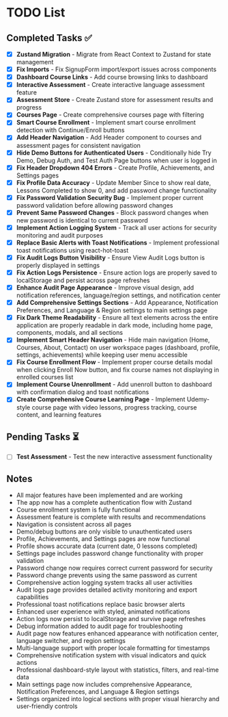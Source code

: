 # TODO List

## Completed Tasks ✅

- [x] **Zustand Migration** - Migrate from React Context to Zustand for state management
- [x] **Fix Imports** - Fix SignupForm import/export issues across components
- [x] **Dashboard Course Links** - Add course browsing links to dashboard
- [x] **Interactive Assessment** - Create interactive language assessment feature
- [x] **Assessment Store** - Create Zustand store for assessment results and progress
- [x] **Courses Page** - Create comprehensive courses page with filtering
- [x] **Smart Course Enrollment** - Implement smart course enrollment detection with Continue/Enroll buttons
- [x] **Add Header Navigation** - Add Header component to courses and assessment pages for consistent navigation
- [x] **Hide Demo Buttons for Authenticated Users** - Conditionally hide Try Demo, Debug Auth, and Test Auth Page buttons when user is logged in
- [x] **Fix Header Dropdown 404 Errors** - Create Profile, Achievements, and Settings pages
- [x] **Fix Profile Data Accuracy** - Update Member Since to show real date, Lessons Completed to show 0, and add password change functionality
- [x] **Fix Password Validation Security Bug** - Implement proper current password validation before allowing password changes
- [x] **Prevent Same Password Changes** - Block password changes when new password is identical to current password
- [x] **Implement Action Logging System** - Track all user actions for security monitoring and audit purposes
- [x] **Replace Basic Alerts with Toast Notifications** - Implement professional toast notifications using react-hot-toast
- [x] **Fix Audit Logs Button Visibility** - Ensure View Audit Logs button is properly displayed in settings
- [x] **Fix Action Logs Persistence** - Ensure action logs are properly saved to localStorage and persist across page refreshes
- [x] **Enhance Audit Page Appearance** - Improve visual design, add notification references, language/region settings, and notification center
- [x] **Add Comprehensive Settings Sections** - Add Appearance, Notification Preferences, and Language & Region settings to main settings page
- [x] **Fix Dark Theme Readability** - Ensure all text elements across the entire application are properly readable in dark mode, including home page, components, modals, and all sections
- [x] **Implement Smart Header Navigation** - Hide main navigation (Home, Courses, About, Contact) on user workspace pages (dashboard, profile, settings, achievements) while keeping user menu accessible
- [x] **Fix Course Enrollment Flow** - Implement proper course details modal when clicking Enroll Now button, and fix course names not displaying in enrolled courses list
- [x] **Implement Course Unenrollment** - Add unenroll button to dashboard with confirmation dialog and toast notifications
- [x] **Create Comprehensive Course Learning Page** - Implement Udemy-style course page with video lessons, progress tracking, course content, and learning features

## Pending Tasks ⏳

- [ ] **Test Assessment** - Test the new interactive assessment functionality

## Notes

- All major features have been implemented and are working
- The app now has a complete authentication flow with Zustand
- Course enrollment system is fully functional
- Assessment feature is complete with results and recommendations
- Navigation is consistent across all pages
- Demo/debug buttons are only visible to unauthenticated users
- Profile, Achievements, and Settings pages are now functional
- Profile shows accurate data (current date, 0 lessons completed)
- Settings page includes password change functionality with proper validation
- Password change now requires correct current password for security
- Password change prevents using the same password as current
- Comprehensive action logging system tracks all user activities
- Audit logs page provides detailed activity monitoring and export capabilities
- Professional toast notifications replace basic browser alerts
- Enhanced user experience with styled, animated notifications
- Action logs now persist to localStorage and survive page refreshes
- Debug information added to audit page for troubleshooting
- Audit page now features enhanced appearance with notification center, language switcher, and region settings
- Multi-language support with proper locale formatting for timestamps
- Comprehensive notification system with visual indicators and quick actions
- Professional dashboard-style layout with statistics, filters, and real-time data
- Main settings page now includes comprehensive Appearance, Notification Preferences, and Language & Region settings
- Settings organized into logical sections with proper visual hierarchy and user-friendly controls
